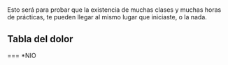 #
  Esto será para probar que la existencia de muchas clases y muchas horas de prácticas, te pueden llegar al mismo lugar que iniciaste, o la nada.


## Tabla del dolor
===
*NIO 
